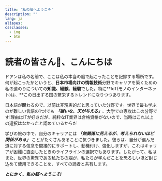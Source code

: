 ```yaml
---
title: '私の脳へようこそ'
description: ""
lang: ja
aliases:
cssclasses:
  - img
  - btn
---
```


# 読者の皆さん👋、こんにちは

ドアンは私の名前で、ここは私の本当の脳で起こったことを記録する場所です。何が起こったかというと、**日本市場向けの情報技術**分野でキャリアを築くための私の道のりについての**知識、経験、経験**でした。特に**IoT(モノのインターネット)は、**この日出ずる国の繁栄するトレンドになりつつあります。

日本語が**関**わるので、以前は非現実的だと思っていた分野です。世界で最も学ぶのが難しい言語の1つ!でも ***「嫌いな、天が与える」***、大学での専攻はこの分野です!理由はITが好きだが、純粋なIT業界は合格資格がないので、当時はこれ以上の選択はなかったと認めているからだ

学びの旅の中で、自分のキャリアには ***「無関係に見えるが、考えられないほど関係がある」*** ことがたくさんあることに気づきました。彼らは、自分が選んだ道に対する信念を間接的にサポートし、動機付け、強化しますが、これはキャリアが困難に直面したときのライフラインの選択でもあります。したがって、私はまた、世界の驚異である私たちの脳が、私たちが学んだことを恐ろしいほど封じ込めて使用できることを、すべての読者と共有します。

***とにかく、私の脳へようこそ!***
